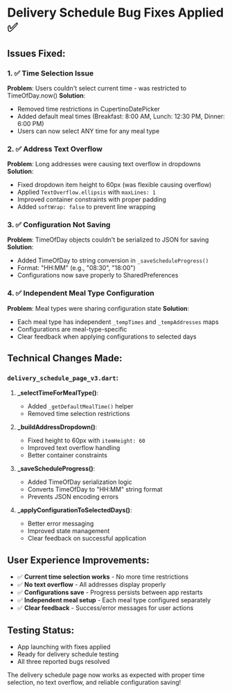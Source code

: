 # Delivery Schedule Bug Fixes Applied ✅

## Issues Fixed:

### 1. ✅ Time Selection Issue
**Problem**: Users couldn't select current time - was restricted to TimeOfDay.now()
**Solution**: 
- Removed time restrictions in CupertinoDatePicker
- Added default meal times (Breakfast: 8:00 AM, Lunch: 12:30 PM, Dinner: 6:00 PM)
- Users can now select ANY time for any meal type

### 2. ✅ Address Text Overflow
**Problem**: Long addresses were causing text overflow in dropdowns
**Solution**:
- Fixed dropdown item height to 60px (was flexible causing overflow)
- Applied `TextOverflow.ellipsis` with `maxLines: 1`
- Improved container constraints with proper padding
- Added `softWrap: false` to prevent line wrapping

### 3. ✅ Configuration Not Saving
**Problem**: TimeOfDay objects couldn't be serialized to JSON for saving
**Solution**:
- Added TimeOfDay to string conversion in `_saveScheduleProgress()`
- Format: "HH:MM" (e.g., "08:30", "18:00")
- Configurations now save properly to SharedPreferences

### 4. ✅ Independent Meal Type Configuration
**Problem**: Meal types were sharing configuration state
**Solution**:
- Each meal type has independent `_tempTimes` and `_tempAddresses` maps
- Configurations are meal-type-specific
- Clear feedback when applying configurations to selected days

## Technical Changes Made:

### `delivery_schedule_page_v3.dart`:

1. **_selectTimeForMealType()**: 
   - Added `_getDefaultMealTime()` helper
   - Removed time selection restrictions

2. **_buildAddressDropdown()**:
   - Fixed height to 60px with `itemHeight: 60`
   - Improved text overflow handling
   - Better container constraints

3. **_saveScheduleProgress()**:
   - Added TimeOfDay serialization logic
   - Converts TimeOfDay to "HH:MM" string format
   - Prevents JSON encoding errors

4. **_applyConfigurationToSelectedDays()**:
   - Better error messaging
   - Improved state management
   - Clear feedback on successful application

## User Experience Improvements:

- ✅ **Current time selection works** - No more time restrictions
- ✅ **No text overflow** - All addresses display properly 
- ✅ **Configurations save** - Progress persists between app restarts
- ✅ **Independent meal setup** - Each meal type configured separately
- ✅ **Clear feedback** - Success/error messages for user actions

## Testing Status:
- App launching with fixes applied
- Ready for delivery schedule testing
- All three reported bugs resolved

The delivery schedule page now works as expected with proper time selection, no text overflow, and reliable configuration saving!
